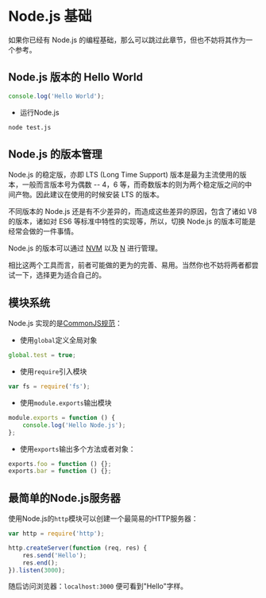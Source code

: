 # Node.js 基础

如果你已经有 Node.js 的编程基础，那么可以跳过此章节，但也不妨将其作为一个参考。

## Node.js 版本的 Hello World

```js
console.log('Hello World');
```

- 运行Node.js

```sh
node test.js
```

## Node.js 的版本管理

Node.js 的稳定版，亦即 LTS (Long Time Support) 版本是最为主流使用的版本，一般而言版本号为偶数 -- 4，6 等，而奇数版本的则为两个稳定版之间的中间产物。因此建议在使用的时候安装 LTS 的版本。

不同版本的 Node.js 还是有不少差异的，而造成这些差异的原因，包含了诸如 V8 的版本，诸如对 ES6 等标准中特性的实现等，所以，切换 Node.js 的版本可能是经常会做的一件事情。

Node.js 的版本可以通过 [NVM](https://github.com/creationix/nvm) 以及 [N](https://github.com/tj/n) 进行管理。

相比这两个工具而言，前者可能做的更为的完善、易用。当然你也不妨将两者都尝试一下，选择更为适合自己的。

## 模块系统

Node.js 实现的是[CommonJS规范](http://wiki.commonjs.org/wiki/Introduction)：

- 使用`global`定义全局对象

```js
global.test = true;
```

- 使用`require`引入模块

```js
var fs = require('fs');
```

- 使用`module.exports`输出模块

```js
module.exports = function () {
    console.log('Hello Node.js');
};
```

- 使用`exports`输出多个方法或者对象：

```js
exports.foo = function () {};
exports.bar = function () {};
```

## 最简单的Node.js服务器

使用Node.js的`http`模块可以创建一个最简易的HTTP服务器：

```js
var http = require('http');

http.createServer(function (req, res) {
    res.send('Hello');
    res.end();
}).listen(3000);
```

随后访问浏览器：`localhost:3000` 便可看到"Hello"字样。
